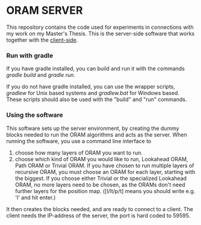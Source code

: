# ORAM SERVER

This repository contains the code used for experiments in connections with my work on my Master's Thesis. This is the server-side software that works together with the [client-side](https://github.com/christofferj1/ORAM).

### Run with gradle

If you have gradle installed, you can build and run it with the commands *gradle build* and *gradle run*.

If you do not have gradle installed, you can use the wrapper scripts, *gradlew* for Unix based systems and *gradlew.bat* for Windows based. These scripts should also be used with the "build" and "run" commands.

### Using the software

This software sets up the server environment, by creating the dummy blocks needed to run the ORAM algorithms and acts as the server. When running the software, you use a command line interface to

1. choose how many layers of ORAM you want to run.
2. choose which kind of ORAM you would like to run, Lookahead ORAM, Path ORAM or Trivial ORAM. If you have chosen to run multiple layers of recursive ORAM, you must choose an ORAM for each layer, starting with the biggest. If you choose either Trivial or the specialized Lookahead ORAM, no more layers need to be chosen, as the ORAMs don't need further layers for the position map. ([l/lt/p/t] means you should write e.g. 'l' and hit enter.)

It then creates the blocks needed, and are ready to connect to a client. The client needs the IP-address of the server, the port is hard coded to 59595.